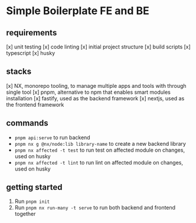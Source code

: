 # Simple Boilerplate FE and BE

## requirements
[x] unit testing
[x] code linting
[x] initial project structure
[x] build scripts
[x] typescript
[x] husky

## stacks
[x] NX, monorepo tooling, to manage multiple apps and tools with through single tool
[x] pnpm, alternative to npm that enables smart modules installation
[x] fastify, used as the backend framework
[x] nextjs,  used as the frontend framework

## commands
- `pnpm api:serve` to run backend
- `pnpm nx g @nx/node:lib library-name` to create a new backend library
- `pnpm nx affected -t test` to run test on affected module on changes, used on husky
- `pnpm nx affected -t lint` to run lint on affected module on changes, used on husky

## getting started
1. Run `pnpm init`
2. Run `pnpm nx run-many -t serve` to run both backend and frontend together